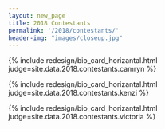 ```yaml
---
layout: new_page
title: 2018 Contestants
permalink: '/2018/contestants/'
header-img: "images/closeup.jpg"
---
```


{% include redesign/bio_card_horizantal.html judge=site.data.2018.contestants.camryn %}

<div class="vspace1" />

{% include redesign/bio_card_horizantal.html judge=site.data.2018.contestants.kenzi %}

<div class="vspace1" />

{% include redesign/bio_card_horizantal.html judge=site.data.2018.contestants.victoria %}
